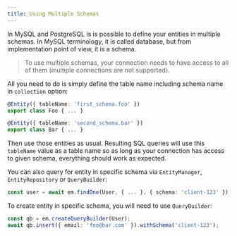 ```yaml
---
title: Using Multiple Schemas
---
```


In MySQL and PostgreSQL is is possible to define your entities in multiple schemas. In MySQL 
terminology, it is called database, but from implementation point of view, it is a schema. 

> To use multiple schemas, your connection needs to have access to all of them (multiple 
> connections are not supported).

All you need to do is simply define the table name including schema name in `collection` option:

```typescript
@Entity({ tableName: 'first_schema.foo' })
export class Foo { ... }

@Entity({ tableName: 'second_schema.bar' })
export class Bar { ... }
```

Then use those entities as usual. Resulting SQL queries will use this `tableName` value as a 
table name so as long as your connection has access to given schema, everything should work 
as expected.

You can also query for entity in specific schema via `EntityManager`, `EntityRepository` or 
`QueryBuilder`:

```typescript
const user = await em.findOne(User, { ... }, { schema: 'client-123' });
```

To create entity in specific schema, you will need to use `QueryBuilder`:

```typescript
const qb = em.createQueryBuilder(User);
await qb.insert({ email: 'foo@bar.com' }).withSchema('client-123');
```
